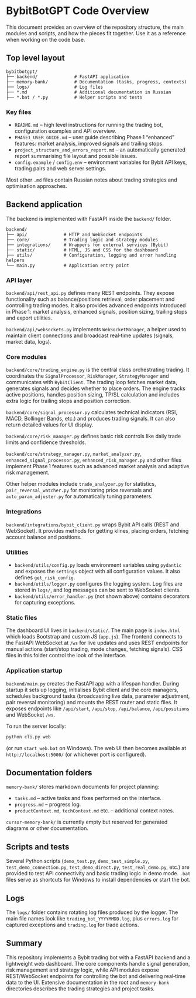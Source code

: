 # BybitBotGPT Code Overview

This document provides an overview of the repository structure, the main modules and scripts, and how the pieces fit together. Use it as a reference when working on the code base.

## Top level layout

```
bybitbotgpt/
├── backend/              # FastAPI application
├── memory-bank/          # Documentation (tasks, progress, contexts)
├── logs/                 # Log files
├── *.md                  # Additional documentation in Russian
├── *.bat / *.py          # Helper scripts and tests
```

### Key files

- `README.md` – high level instructions for running the trading bot, configuration examples and API overview.
- `PHASE1_USER_GUIDE.md` – user guide describing Phase 1 “enhanced” features: market analysis, improved signals and trailing stops.
- `project_structure_and_errors_report.md` – an automatically generated report summarising file layout and possible issues.
- `config.example` / `config.env` – environment variables for Bybit API keys, trading pairs and web server settings.

Most other `.md` files contain Russian notes about trading strategies and optimisation approaches.

## Backend application

The backend is implemented with FastAPI inside the `backend/` folder.

```
backend/
├── api/              # HTTP and WebSocket endpoints
├── core/             # Trading logic and strategy modules
├── integrations/     # Wrappers for external services (Bybit)
├── static/           # HTML, JS and CSS for the dashboard
├── utils/            # Configuration, logging and error handling helpers
└── main.py           # Application entry point
```

### API layer

`backend/api/rest_api.py` defines many REST endpoints. They expose functionality such as balance/positions retrieval, order placement and controlling trading modes. It also provides advanced endpoints introduced in Phase 1: market analysis, enhanced signals, position sizing, trailing stops and export utilities.

`backend/api/websockets.py` implements `WebSocketManager`, a helper used to maintain client connections and broadcast real‑time updates (signals, market data, logs).

### Core modules

`backend/core/trading_engine.py` is the central class orchestrating trading. It coordinates the `SignalProcessor`, `RiskManager`, `StrategyManager` and communicates with `BybitClient`. The trading loop fetches market data, generates signals and decides whether to place orders. The engine tracks active positions, handles position sizing, TP/SL calculation and includes extra logic for trailing stops and position correction.

`backend/core/signal_processor.py` calculates technical indicators (RSI, MACD, Bollinger Bands, etc.) and produces trading signals. It can also return detailed values for UI display.

`backend/core/risk_manager.py` defines basic risk controls like daily trade limits and confidence thresholds.

`backend/core/strategy_manager.py`, `market_analyzer.py`, `enhanced_signal_processor.py`, `enhanced_risk_manager.py` and other files implement Phase 1 features such as advanced market analysis and adaptive risk management.

Other helper modules include `trade_analyzer.py` for statistics, `pair_reversal_watcher.py` for monitoring price reversals and `auto_param_adjuster.py` for automatically tuning parameters.

### Integrations

`backend/integrations/bybit_client.py` wraps Bybit API calls (REST and WebSocket). It provides methods for getting klines, placing orders, fetching account balance and positions.

### Utilities

- `backend/utils/config.py` loads environment variables using `pydantic` and exposes the `settings` object with all configuration values. It also defines `get_risk_config`.
- `backend/utils/logger.py` configures the logging system. Log files are stored in `logs/`, and log messages can be sent to WebSocket clients.
- `backend/utils/error_handler.py` (not shown above) contains decorators for capturing exceptions.

### Static files

The dashboard UI lives in `backend/static/`. The main page is `index.html` which loads Bootstrap and custom JS (`app.js`). The frontend connects to the FastAPI WebSocket at `/ws` for live updates and uses REST endpoints for manual actions (start/stop trading, mode changes, fetching signals). CSS files in this folder control the look of the interface.

### Application startup

`backend/main.py` creates the FastAPI app with a lifespan handler. During startup it sets up logging, initialises Bybit client and the core managers, schedules background tasks (broadcasting live data, parameter adjustment, pair reversal monitoring) and mounts the REST router and static files. It exposes endpoints like `/api/start`, `/api/stop`, `/api/balance`, `/api/positions` and WebSocket `/ws`.

To run the server locally:

```bash
python cli.py web
```
(or run `start_web.bat` on Windows). The web UI then becomes available at `http://localhost:5000/` (or whichever port is configured).

## Documentation folders

`memory-bank/` stores markdown documents for project planning:
- `tasks.md` – active tasks and fixes performed on the interface.
- `progress.md` – progress log.
- `productContext.md`, `techContext.md` etc. – additional context notes.

`cursor-memory-bank/` is currently empty but reserved for generated diagrams or other documentation.

## Scripts and tests

Several Python scripts (`demo_test.py`, `demo_test_simple.py`, `test_demo_connection.py`, `test_demo_direct.py`, `test_real_demo.py`, etc.) are provided to test API connectivity and basic trading logic in demo mode. `.bat` files serve as shortcuts for Windows to install dependencies or start the bot.

## Logs

The `logs/` folder contains rotating log files produced by the logger. The main file names look like `trading_bot_YYYYMMDD.log`, plus `errors.log` for captured exceptions and `trading.log` for trade actions.

## Summary

This repository implements a Bybit trading bot with a FastAPI backend and a lightweight web dashboard. The core components handle signal generation, risk management and strategy logic, while API modules expose REST/WebSocket endpoints for controlling the bot and delivering real‑time data to the UI. Extensive documentation in the root and `memory-bank` directories describes the trading strategies and project tasks.

